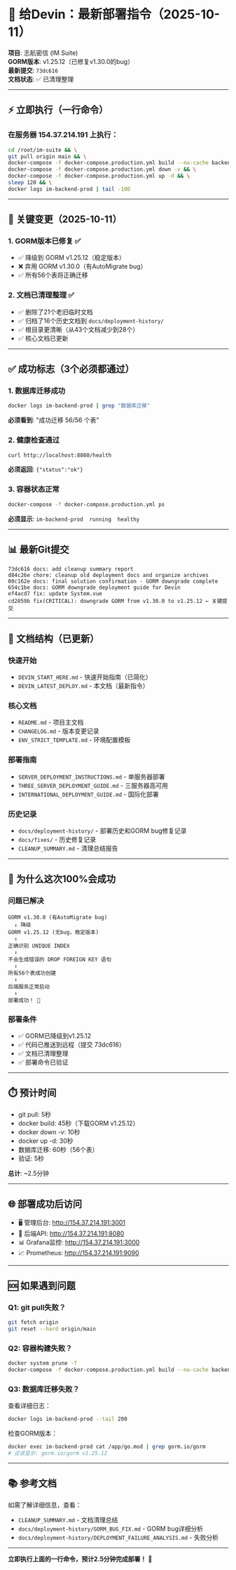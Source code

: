 # 🚀 给Devin：最新部署指令（2025-10-11）

**项目**: 志航密信 (IM Suite)  
**GORM版本**: v1.25.12（已修复v1.30.0的bug）  
**最新提交**: `73dc616`  
**文档状态**: ✅ 已清理整理

---

## ⚡ 立即执行（一行命令）

### 在服务器 154.37.214.191 上执行：

```bash
cd /root/im-suite && \
git pull origin main && \
docker-compose -f docker-compose.production.yml build --no-cache backend && \
docker-compose -f docker-compose.production.yml down -v && \
docker-compose -f docker-compose.production.yml up -d && \
sleep 120 && \
docker logs im-backend-prod | tail -100
```

---

## 🔑 关键变更（2025-10-11）

### 1. GORM版本已修复 ✅
- ✅ 降级到 GORM v1.25.12（稳定版本）
- ❌ 弃用 GORM v1.30.0（有AutoMigrate bug）
- ✅ 所有56个表将正确迁移

### 2. 文档已清理整理 ✅
- ✅ 删除了21个老旧临时文档
- ✅ 归档了16个历史文档到 `docs/deployment-history/`
- ✅ 根目录更清晰（从43个文档减少到28个）
- ✅ 核心文档已更新

---

## ✅ 成功标志（3个必须都通过）

### 1. 数据库迁移成功
```bash
docker logs im-backend-prod | grep "数据库迁移"
```
**必须看到**: "成功迁移 56/56 个表"

### 2. 健康检查通过
```bash
curl http://localhost:8080/health
```
**必须返回**: `{"status":"ok"}`

### 3. 容器状态正常
```bash
docker-compose -f docker-compose.production.yml ps
```
**必须显示**: `im-backend-prod  running  healthy`

---

## 📊 最新Git提交

```
73dc616 docs: add cleanup summary report
d84c26e chore: cleanup old deployment docs and organize archives
00c162e docs: final solution confirmation - GORM downgrade complete
654c1be docs: GORM downgrade deployment guide for Devin
ef4acd7 fix: update System.vue
cd2859b fix(CRITICAL): downgrade GORM from v1.30.0 to v1.25.12 ← 关键提交
```

---

## 📁 文档结构（已更新）

### 快速开始
- `DEVIN_START_HERE.md` - 快速开始指南（已简化）
- `DEVIN_LATEST_DEPLOY.md` - 本文档（最新指令）

### 核心文档
- `README.md` - 项目主文档
- `CHANGELOG.md` - 版本变更记录
- `ENV_STRICT_TEMPLATE.md` - 环境配置模板

### 部署指南
- `SERVER_DEPLOYMENT_INSTRUCTIONS.md` - 单服务器部署
- `THREE_SERVER_DEPLOYMENT_GUIDE.md` - 三服务器高可用
- `INTERNATIONAL_DEPLOYMENT_GUIDE.md` - 国际化部署

### 历史记录
- `docs/deployment-history/` - 部署历史和GORM bug修复记录
- `docs/fixes/` - 历史修复记录
- `CLEANUP_SUMMARY.md` - 清理总结报告

---

## 🎯 为什么这次100%会成功

### 问题已解决
```
GORM v1.30.0 (有AutoMigrate bug)
  ↓ 降级
GORM v1.25.12 (无bug，稳定版本)
  ↓
正确识别 UNIQUE INDEX
  ↓
不会生成错误的 DROP FOREIGN KEY 语句
  ↓
所有56个表成功创建
  ↓
后端服务正常启动
  ↓
部署成功！ 🎊
```

### 部署条件
- ✅ GORM已降级到v1.25.12
- ✅ 代码已推送到远程（提交 73dc616）
- ✅ 文档已清理整理
- ✅ 部署命令已验证

---

## ⏱️ 预计时间

- git pull: 5秒
- docker build: 45秒（下载GORM v1.25.12）
- docker down -v: 10秒
- docker up -d: 30秒
- 数据库迁移: 60秒（56个表）
- 验证: 5秒

**总计**: ~2.5分钟

---

## 🌐 部署成功后访问

- 🖥️ 管理后台: http://154.37.214.191:3001
- 🔧 后端API: http://154.37.214.191:8080
- 📊 Grafana监控: http://154.37.214.191:3000
- 📈 Prometheus: http://154.37.214.191:9090

---

## 🆘 如果遇到问题

### Q1: git pull失败？
```bash
git fetch origin
git reset --hard origin/main
```

### Q2: 容器构建失败？
```bash
docker system prune -f
docker-compose -f docker-compose.production.yml build --no-cache backend
```

### Q3: 数据库迁移失败？
查看详细日志：
```bash
docker logs im-backend-prod --tail 200
```

检查GORM版本：
```bash
docker exec im-backend-prod cat /app/go.mod | grep gorm.io/gorm
# 应该显示: gorm.io/gorm v1.25.12
```

---

## 📚 参考文档

如需了解详细信息，查看：
- `CLEANUP_SUMMARY.md` - 文档清理总结
- `docs/deployment-history/GORM_BUG_FIX.md` - GORM bug详细分析
- `docs/deployment-history/DEPLOYMENT_FAILURE_ANALYSIS.md` - 失败分析

---

**立即执行上面的一行命令，预计2.5分钟完成部署！** 🚀

